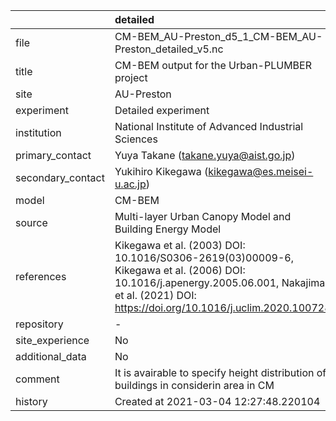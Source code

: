 |                   | detailed                                                                                                                                                                                       |
|:------------------|:-----------------------------------------------------------------------------------------------------------------------------------------------------------------------------------------------|
| file              | CM-BEM_AU-Preston_d5_1_CM-BEM_AU-Preston_detailed_v5.nc                                                                                                                                        |
| title             | CM-BEM output for the Urban-PLUMBER project                                                                                                                                                    |
| site              | AU-Preston                                                                                                                                                                                     |
| experiment        | Detailed experiment                                                                                                                                                                            |
| institution       | National Institute of Advanced Industrial Sciences                                                                                                                                             |
| primary_contact   | Yuya Takane (takane.yuya@aist.go.jp)                                                                                                                                                           |
| secondary_contact | Yukihiro Kikegawa (kikegawa@es.meisei-u.ac.jp)                                                                                                                                                 |
| model             | CM-BEM                                                                                                                                                                                         |
| source            | Multi-layer Urban Canopy Model and Building Energy Model                                                                                                                                       |
| references        | Kikegawa et al. (2003) DOI: 10.1016/S0306-2619(03)00009-6, Kikegawa et al. (2006) DOI: 10.1016/j.apenergy.2005.06.001, Nakajima et al. (2021) DOI: https://doi.org/10.1016/j.uclim.2020.100728 |
| repository        | -                                                                                                                                                                                              |
| site_experience   | No                                                                                                                                                                                             |
| additional_data   | No                                                                                                                                                                                             |
| comment           | It is avairable to specify height distribution of buildings in considerin area in CM                                                                                                           |
| history           | Created at 2021-03-04 12:27:48.220104                                                                                                                                                          |
